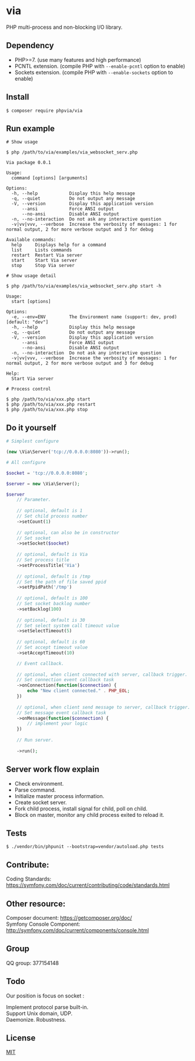 # via

PHP multi-process and non-blocking I/O library.

## Dependency
* PHP>=7. (use many features and high performance)
* PCNTL extension. (compile PHP with `--enable-pcntl` option to enable)
* Sockets extension. (compile PHP with `--enable-sockets` option to enable)

## Install
```shell
$ composer require phpvia/via
```

## Run example  
```shell
# Show usage

$ php /path/to/via/examples/via_websocket_serv.php
```

```shell
Via package 0.0.1

Usage:
  command [options] [arguments]

Options:
  -h, --help            Display this help message
  -q, --quiet           Do not output any message
  -V, --version         Display this application version
      --ansi            Force ANSI output
      --no-ansi         Disable ANSI output
  -n, --no-interaction  Do not ask any interactive question
  -v|vv|vvv, --verbose  Increase the verbosity of messages: 1 for normal output, 2 for more verbose output and 3 for debug

Available commands:
  help     Displays help for a command
  list     Lists commands
  restart  Restart Via server
  start    Start Via server
  stop     Stop Via server
```

```shell
# Show usage detail

$ php /path/to/via/examples/via_websocket_serv.php start -h
```

```shell
Usage:
  start [options]

Options:
  -e, --env=ENV         The Environment name (support: dev, prod) [default: "dev"]
  -h, --help            Display this help message
  -q, --quiet           Do not output any message
  -V, --version         Display this application version
      --ansi            Force ANSI output
      --no-ansi         Disable ANSI output
  -n, --no-interaction  Do not ask any interactive question
  -v|vv|vvv, --verbose  Increase the verbosity of messages: 1 for normal output, 2 for more verbose output and 3 for debug

Help:
  Start Via server
```

```shell
# Process control

$ php /path/to/via/xxx.php start
$ php /path/to/via/xxx.php restart
$ php /path/to/via/xxx.php stop
```

## Do it yourself
```php
# Simplest configure

(new \Via\Server('tcp://0.0.0.0:8080'))->run();
```

```php
# All configure

$socket = 'tcp://0.0.0.0:8080';

$server = new \Via\Server();

$server
    // Parameter.
    
    // optional, default is 1
    // Set child process number
    ->setCount(1)
    
    // optional, can also be in constructor
    // Set socket
    ->setSocket($socket)
    
    // optional, default is Via
    // Set process title
    ->setProcessTitle('Via')
    
    // optional, default is /tmp
    // Set the path of file saved ppid
    ->setPpidPath('/tmp')
    
    // optional, default is 100
    // Set socket backlog number
    ->setBacklog(100)
    
    // optional, default is 30
    // Set select system call timeout value
    ->setSelectTimeout(5)
    
    // optional, default is 60
    // Set accept timeout value
    ->setAcceptTimeout(10)

    // Event callback.
    
    // optional, when client connected with server, callback trigger.
    // Set connection event callback task
    ->onConnection(function($connection) {
        echo "New client connected." . PHP_EOL;
    })
    
    // optional, when client send message to server, callback trigger.
    // Set message event callback task
    ->onMessage(function($connection) {
        // implement your logic
    })
    
    // Run server.
    
    ->run();
```

## Server work flow explain

* Check environment.  
* Parse command.  
* Initialize master process information.  
* Create socket server.  
* Fork child process, install signal for child, poll on child.  
* Block on master, monitor any child process exited to reload it.  

## Tests
```shell
$ ./vendor/bin/phpunit --bootstrap=vendor/autoload.php tests
```

## Contribute:  
Coding Standards: https://symfony.com/doc/current/contributing/code/standards.html

## Other resource:  
Composer document: https://getcomposer.org/doc/  
Symfony Console Component: http://symfony.com/doc/current/components/console.html

## Group
QQ group: 377154148

## Todo
Our position is focus on socket :  

Implement protocol parse built-in.  
Support Unix domain, UDP.  
Daemonize.
Robustness.  

## License
[MIT](https://github.com/phpvia/via/blob/master/LICENSE)

